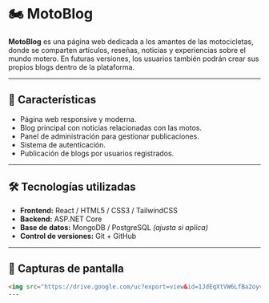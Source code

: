 # 🏍️ MotoBlog

**MotoBlog** es una página web dedicada a los amantes de las motocicletas, donde se comparten artículos, reseñas, noticias y experiencias sobre el mundo motero. En futuras versiones, los usuarios también podrán crear sus propios blogs dentro de la plataforma.

---

## 🚀 Características

- Página web responsive y moderna.
- Blog principal con noticias relacionadas con las motos.
- Panel de administración para gestionar publicaciones.
- Sistema de autenticación.
- Publicación de blogs por usuarios registrados.

---

## 🛠️ Tecnologías utilizadas

- **Frontend:** React / HTML5 / CSS3 / TailwindCSS 
- **Backend:** ASP.NET Core
- **Base de datos:** MongoDB / PostgreSQL *(ajusta si aplica)*
- **Control de versiones:** Git + GitHub

---

## 📸 Capturas de pantalla

```html
<img src="https://drive.google.com/uc?export=view&id=1JdEqXtVW6LfBa2oyv0j73UI7lCCdD_Pd" width="800"/>
---
